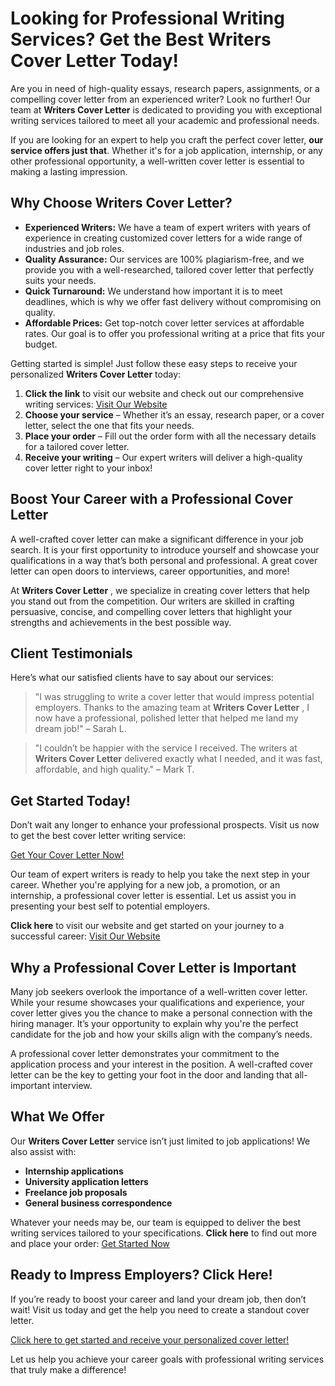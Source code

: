 # Looking for Professional Writing Services? Get the Best Writers Cover Letter Today!

Are you in need of high-quality essays, research papers, assignments, or a compelling cover letter from an experienced writer? Look no further! Our team at **Writers Cover Letter** is dedicated to providing you with exceptional writing services tailored to meet all your academic and professional needs.

If you are looking for an expert to help you craft the perfect cover letter, **our service offers just that**. Whether it's for a job application, internship, or any other professional opportunity, a well-written cover letter is essential to making a lasting impression.

## Why Choose Writers Cover Letter?

- **Experienced Writers:** We have a team of expert writers with years of experience in creating customized cover letters for a wide range of industries and job roles.
- **Quality Assurance:** Our services are 100% plagiarism-free, and we provide you with a well-researched, tailored cover letter that perfectly suits your needs.
- **Quick Turnaround:** We understand how important it is to meet deadlines, which is why we offer fast delivery without compromising on quality.
- **Affordable Prices:** Get top-notch cover letter services at affordable rates. Our goal is to offer you professional writing at a price that fits your budget.

Getting started is simple! Just follow these easy steps to receive your personalized **Writers Cover Letter** today:

1. **Click the link** to visit our website and check out our comprehensive writing services: [Visit Our Website](https://tinyurl.com/topessay?keyword=writers+cover+letter)
2. **Choose your service** – Whether it’s an essay, research paper, or a cover letter, select the one that fits your needs.
3. **Place your order** – Fill out the order form with all the necessary details for a tailored cover letter.
4. **Receive your writing** – Our expert writers will deliver a high-quality cover letter right to your inbox!

## Boost Your Career with a Professional Cover Letter

A well-crafted cover letter can make a significant difference in your job search. It is your first opportunity to introduce yourself and showcase your qualifications in a way that’s both personal and professional. A great cover letter can open doors to interviews, career opportunities, and more!

At **Writers Cover Letter** , we specialize in creating cover letters that help you stand out from the competition. Our writers are skilled in crafting persuasive, concise, and compelling cover letters that highlight your strengths and achievements in the best possible way.

## Client Testimonials

Here’s what our satisfied clients have to say about our services:

> "I was struggling to write a cover letter that would impress potential employers. Thanks to the amazing team at **Writers Cover Letter** , I now have a professional, polished letter that helped me land my dream job!" – Sarah L.

> "I couldn’t be happier with the service I received. The writers at **Writers Cover Letter** delivered exactly what I needed, and it was fast, affordable, and high quality." – Mark T.

## Get Started Today!

Don’t wait any longer to enhance your professional prospects. Visit us now to get the best cover letter writing service:

[Get Your Cover Letter Now!](https://tinyurl.com/topessay?keyword=writers+cover+letter)

Our team of expert writers is ready to help you take the next step in your career. Whether you're applying for a new job, a promotion, or an internship, a professional cover letter is essential. Let us assist you in presenting your best self to potential employers.

**Click here** to visit our website and get started on your journey to a successful career: [Visit Our Website](https://tinyurl.com/topessay?keyword=writers+cover+letter)

## Why a Professional Cover Letter is Important

Many job seekers overlook the importance of a well-written cover letter. While your resume showcases your qualifications and experience, your cover letter gives you the chance to make a personal connection with the hiring manager. It’s your opportunity to explain why you're the perfect candidate for the job and how your skills align with the company’s needs.

A professional cover letter demonstrates your commitment to the application process and your interest in the position. A well-crafted cover letter can be the key to getting your foot in the door and landing that all-important interview.

## What We Offer

Our **Writers Cover Letter** service isn’t just limited to job applications! We also assist with:

- **Internship applications**
- **University application letters**
- **Freelance job proposals**
- **General business correspondence**

Whatever your needs may be, our team is equipped to deliver the best writing services tailored to your specifications. **Click here** to find out more and place your order: [Get Started Now](https://tinyurl.com/topessay?keyword=writers+cover+letter)

## Ready to Impress Employers? Click Here!

If you’re ready to boost your career and land your dream job, then don’t wait! Visit us today and get the help you need to create a standout cover letter.

[Click here to get started and receive your personalized cover letter!](https://tinyurl.com/topessay?keyword=writers+cover+letter)

Let us help you achieve your career goals with professional writing services that truly make a difference!
